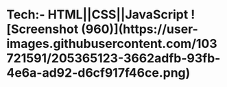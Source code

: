 <h1>Tech:- HTML||CSS||JavaScript
![Screenshot (960)](https://user-images.githubusercontent.com/103721591/205365123-3662adfb-93fb-4e6a-ad92-d6cf917f46ce.png)

